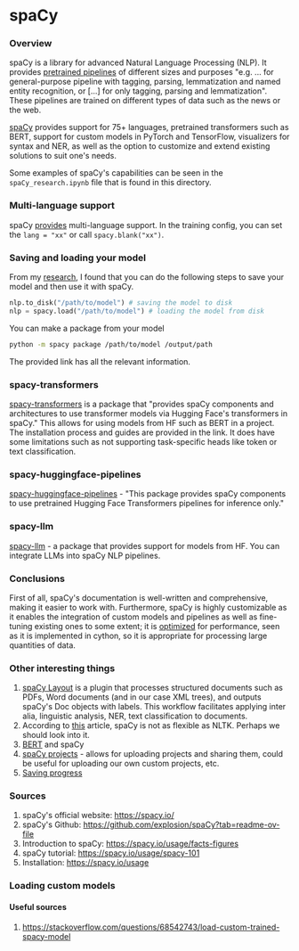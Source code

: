 # spaCy
### Overview
spaCy is a library for advanced Natural Language Processing (NLP). It provides [pretrained pipelines](https://spacy.io/models) of different sizes and purposes "e.g. ... for general-purpose pipeline with tagging, parsing, lemmatization and named entity recognition, or [...] for only tagging, parsing and lemmatization". These pipelines are trained on different types of data such as the news or the web. 

[spaCy](https://spacy.io/) provides support for 75+ languages, pretrained transformers such as BERT, support for custom models in PyTorch and TensorFlow, visualizers for syntax and NER, as well as the option to customize and extend existing solutions to suit one's needs. 

Some examples of spaCy's capabilities can be seen in the `spaCy_research.ipynb` file that is found in this directory. 

### Multi-language support
spaCy [provides](https://spacy.io/usage/models#multi-language) multi-language support. In the training config, you can set the `lang = "xx"` or call `spacy.blank("xx")`. 

### Saving and loading your model
From my [research](https://spacy.io/usage/saving-loading), I found that you can do the following steps to save your model and then use it with spaCy. 

```python
nlp.to_disk("/path/to/model") # saving the model to disk
nlp = spacy.load("/path/to/model") # loading the model from disk
```

You can make a package from your model
```bash
python -m spacy package /path/to/model /output/path 
```

The provided link has all the relevant information. 

### spacy-transformers
[spacy-transformers](https://github.com/explosion/spacy-transformers) is a package that "provides spaCy components and architectures to use transformer models via Hugging Face's transformers in spaCy." This allows for using models from HF such as BERT in a project. The installation process and guides are provided in the link. It does have some limitations such as not supporting task-specific heads like token or text classification. 

### spacy-huggingface-pipelines 
[spacy-huggingface-pipelines](https://github.com/explosion/spacy-huggingface-pipelines) - "This package provides spaCy components to use pretrained Hugging Face Transformers pipelines for inference only."

### spacy-llm
[spacy-llm](https://spacy.io/usage/large-language-models#example-2) - a package that provides support for models from HF. You can integrate LLMs into spaCy NLP pipelines. 

### Conclusions
First of all, spaCy's documentation is well-written and comprehensive, making it easier to work with. Furthermore, spaCy is highly customizable as it enables the integration of custom models and pipelines as well as fine-tuning existing ones to some extent; it is [optimized](https://www.seaflux.tech/blogs/NLP-libraries-spaCy-NLTK-differences) for performance, seen as it is implemented in cython, so it is appropriate for processing large quantities of data. 

### Other interesting things
1. [spaCy Layout](https://github.com/explosion/spacy-layout) is a plugin that processes structured documents such as PDFs, Word documents (and in our case XML trees), and outputs spaCy's Doc objects with labels. This workflow facilitates applying inter alia, linguistic analysis, NER, text classification to documents. 
2. According to [this](https://medium.com/%40prabhuss73/spacy-vs-nltk-a-comprehensive-comparison-of-two-popular-nlp-libraries-in-python-b66dc477a689) article, spaCy is not as flexible as NLTK. Perhaps we should look into it. 
3. [BERT](https://spacy.io/universe/project/bertopic) and spaCy
4. [spaCy projects](https://spacy.io/usage/projects) - allows for uploading projects and sharing them, could be useful for uploading our own custom projects, etc.
5. [Saving progress](https://spacy.io/usage/saving-loading)

### Sources
1. spaCy's official website: https://spacy.io/ 
2. spaCy's Github: https://github.com/explosion/spaCy?tab=readme-ov-file 
3. Introduction to spaCy: https://spacy.io/usage/facts-figures
4. spaCy tutorial: https://spacy.io/usage/spacy-101 
5. Installation: https://spacy.io/usage 

### Loading custom models
#### Useful sources
1. https://stackoverflow.com/questions/68542743/load-custom-trained-spacy-model  
